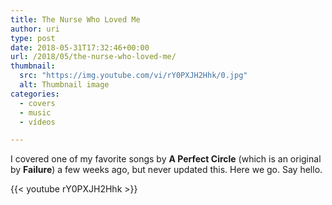 ```yaml
---
title: The Nurse Who Loved Me
author: uri
type: post
date: 2018-05-31T17:32:46+00:00
url: /2018/05/the-nurse-who-loved-me/
thumbnail:
  src: "https://img.youtube.com/vi/rY0PXJH2Hhk/0.jpg"
  alt: Thumbnail image
categories:
  - covers
  - music
  - vídeos

---
```

I covered one of my favorite songs by **A Perfect Circle** (which is an original by **Failure**) a few weeks ago, but never updated this. Here we go. Say hello.

{{< youtube rY0PXJH2Hhk >}}</iframe>